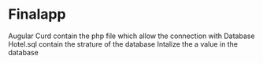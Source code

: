 # Finalapp

Augular Curd contain the php file which allow the connection with Database
Hotel.sql contain the strature of the database
Intalize the a value in the database
